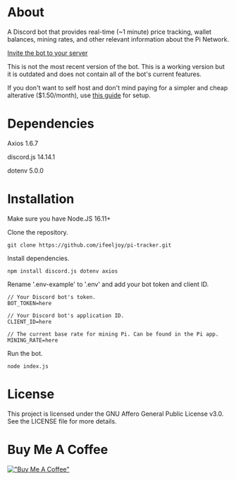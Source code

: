 # About

A Discord bot that provides real-time (~1 minute) price tracking, wallet balances, mining rates, and other relevant information about the Pi Network. 

[Invite the bot to your server](https://pi-tracker.github.io)

This is not the most recent version of the bot. This is a working version but it is outdated and does not contain all of the bot's current features.

If you don't want to self host and don't mind paying for a simpler and cheap alterative ($1.50/month), use [this guide](https://github.com/ifeeljoy/bot-host-guide) for setup.

# Dependencies
Axios 1.6.7

discord.js 14.14.1

dotenv 5.0.0

# Installation
Make sure you have Node.JS 16.11+

Clone the repository.

```
git clone https://github.com/ifeeljoy/pi-tracker.git
```

Install dependencies.

```
npm install discord.js dotenv axios
```

Rename '.env-example' to '.env' and add your bot token and client ID.

```
// Your Discord bot's token.
BOT_TOKEN=here

// Your Discord bot's application ID.
CLIENT_ID=here

// The current base rate for mining Pi. Can be found in the Pi app.
MINING_RATE=here
```

Run the bot.

```
node index.js
```

# License
This project is licensed under the GNU Affero General Public License v3.0. See the LICENSE file for more details.

# Buy Me A Coffee
[!["Buy Me A Coffee"](https://www.buymeacoffee.com/assets/img/custom_images/orange_img.png)](https://www.buymeacoffee.com/mozzarella)
